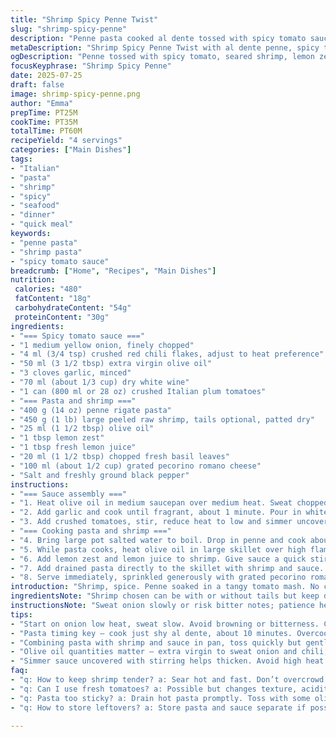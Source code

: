 ```yaml
---
title: "Shrimp Spicy Penne Twist"
slug: "shrimp-spicy-penne"
description: "Penne pasta cooked al dente tossed with spicy tomato sauce enriched by sautéed shrimp. Aromatic onion and crushed chili flakes begin the sauce. White wine reduces; canned crushed tomatoes simmer to thicken. Shrimp seared quickly, spiked with extra garlic and zesty lemon zest replacing parsley. Olive oil provides richness, finishing with a sprinkle of grated pecorino romano instead of parmigiano reggiano. Slightly less chili flakes to tame heat. Cooking times adjusted: sauce simmers a little longer; pasta slightly shorter. The twist is a splash of lemon juice brightening the savory, peppery base."
metaDescription: "Shrimp Spicy Penne Twist with al dente penne, spicy tomato sauce, seared shrimp, lemon zest, pecorino romano, and fresh basil. Bold Italian flavors, no cream."
ogDescription: "Penne tossed with spicy tomato, seared shrimp, lemon zest, basil, and pecorino romano. Heat tamed, brightness pops, Italian comfort with a twist."
focusKeyphrase: "Shrimp Spicy Penne"
date: 2025-07-25
draft: false
image: shrimp-spicy-penne.png
author: "Emma"
prepTime: PT25M
cookTime: PT35M
totalTime: PT60M
recipeYield: "4 servings"
categories: ["Main Dishes"]
tags:
- "Italian"
- "pasta"
- "shrimp"
- "spicy"
- "seafood"
- "dinner"
- "quick meal"
keywords:
- "penne pasta"
- "shrimp pasta"
- "spicy tomato sauce"
breadcrumb: ["Home", "Recipes", "Main Dishes"]
nutrition: 
 calories: "480"
 fatContent: "18g"
 carbohydrateContent: "54g"
 proteinContent: "30g"
ingredients:
- "=== Spicy tomato sauce ==="
- "1 medium yellow onion, finely chopped"
- "4 ml (3/4 tsp) crushed red chili flakes, adjust to heat preference"
- "50 ml (3 1/2 tbsp) extra virgin olive oil"
- "3 cloves garlic, minced"
- "70 ml (about 1/3 cup) dry white wine"
- "1 can (800 ml or 28 oz) crushed Italian plum tomatoes"
- "=== Pasta and shrimp ==="
- "400 g (14 oz) penne rigate pasta"
- "450 g (1 lb) large peeled raw shrimp, tails optional, patted dry"
- "25 ml (1 1/2 tbsp) olive oil"
- "1 tbsp lemon zest"
- "1 tbsp fresh lemon juice"
- "20 ml (1 1/2 tbsp) chopped fresh basil leaves"
- "100 ml (about 1/2 cup) grated pecorino romano cheese"
- "Salt and freshly ground black pepper"
instructions:
- "=== Sauce assembly ==="
- "1. Heat olive oil in medium saucepan over medium heat. Sweat chopped onion and crushed chili flakes till softened and fragrant, about 6 minutes. Season with salt and pepper."
- "2. Add garlic and cook until fragrant, about 1 minute. Pour in white wine, increase heat and reduce by roughly half, around 8 minutes."
- "3. Add crushed tomatoes, stir, reduce heat to low and simmer uncovered for 15 minutes. Taste and adjust salt, pepper, and chili flakes as desired. Stir occasionally."
- "=== Cooking pasta and shrimp ==="
- "4. Bring large pot salted water to boil. Drop in penne and cook about 10 minutes until just al dente. Drain piping hot, toss with a drizzle of olive oil to prevent sticking. Set aside."
- "5. While pasta cooks, heat olive oil in large skillet over high flame. Add shrimp, season with salt and pepper, and sear quickly until pink and opaque, about 2-3 minutes per side depending on size."
- "6. Add lemon zest and lemon juice to shrimp. Give sauce a quick stir and pour it over shrimp, simmer briefly to combine and bring to gentle bubble, about 2 minutes."
- "7. Add drained pasta directly to the skillet with shrimp and sauce. Toss with fresh basil. Adjust seasoning if needed."
- "8. Serve immediately, sprinkled generously with grated pecorino romano."
introduction: "Shrimp, spice. Penne soaked in a tangy tomato mash. No cream, no fuss. Start with the fire of crushed chili flakes. Onions sweet under olive oil heat, garlic sharp and quick. Wine cuts sharp, reduces slow. Tomatoes bubble, thicken, swear they’re worth the wait. Pasta cooks, never soggy. Shrimp hot and fast, pink popping, kissed by lemon heat instead of dull parsley. Pecorino is sharper here, biting harder than parmigiano. You lose some heat but gain zing. Timing shifts, a little more patience on sauce, less on pasta — texture counts. It’s simple, yes, but it’s nearly electric."
ingredientsNote: "Shrimp chosen can be with or without tails but keep dry for searing. Parsley is swapped for basil and lemon zest—bring fresh herb fragrance and citrus brightness over leafy earthiness. Pecorino romano swaps parmigiano for salty sharpness, a small twist toward the unexpected but fitting. Chili flakes reduced; aim for heat balanced, not shock. Olive oil quantity bumped slightly to compensate for moisture in added lemon juice. Tomatoes remain the canned crushed type, for consistent texture and acidity. Wine quantity increased for deeper flavor and sauce reduction. Pasta quantity slightly up for fuller plate and better ratio to protein. Fresh lemon juice crucial — adds brightness and cut to offset richness and heat. Salt and pepper remain simply adjustable flavors. Cooking times shifted slightly to avoid overcooking shrimp and maintain pasta firmness."
instructionsNote: "Sweat onion slowly or risk bitter notes; patience here builds the sauce base. Chili flakes go in early to bloom their heat into the oil. Garlic adds last in the sauce stage to avoid burning, timing is crucial. Wine reduces over moderate heat; watch nondistracted, takes about 8 minutes, cut down too fast and you lose acidity punch. Tomatoes simmer longer—15 minutes—to thicken and deepen sauce intensity. Pasta cooks just shy of full done (about 10 minutes) for the perfect al dente bite. Tossed pasta with oil immediately after draining stops stick and clump. Shrimp sears on high flame quickly; do not overcrowd pan or they steam instead. Lemon zest and juice added post sear to let oils and citrus oils bloom with shrimp without overwhelming heat. Sauce joined with shrimp in pan to marry flavors gently and bring all to a brief simmer. Fresh basil stirred last to spare bright herb flavor from long heat. Cheese added as a finishing sprinkle at service time, not melted in sauce, for pronounced, salty texture. Step order rearranged so sauce can simmer ahead while pasta and shrimp prep proceeds. Timing offsets give room for multi-tasking without overcooking. Salt and pepper tune the dish at multiple checkpoints—onion, shrimp, final combine—to keep flavors balanced. Serve piping hot to keep cheese firm but melty when eaten."
tips:
- "Start on onion low heat, sweat slow. Avoid browning or bitterness. Chili flakes early, bloom in oil, heat deepens but keep watch to not burn. Garlic in last minute, sharp punch, no raw taste. Wine steady simmer, reduce slow, takes time — keep bubble steady. Tomato simmer longer, 15 min for thicker, richer sauce. Stir off and on, no lid to evaporate."
- "Pasta timing key — cook just shy al dente, about 10 minutes. Overcook and it mushes. Hot drain, toss with olive oil to stop sticking immediately. Set aside in warm. Shrimp sear hot and fast, don’t crowd pan or steam forms, loses crunch. Flip only once. Pink and opaque, no rancid smell, no extra liquid in pan. Lemon zest and juice added after sear, not before, to avoid bitterness, citrus oils fresh but not overpowering."
- "Combining pasta with shrimp and sauce in pan, toss quickly but gently. Basil added at end, fresh leaves torn or chopped, avoid cooking down or flavor loss. Pecorino romano grated at service only, not melted in sauce — keeps salty punch intact with contrasting texture. Salt and pepper added at multiple steps; taste and adjust often to keep balance. Keep heat gentle when combining, long simmer burns basil and lemon brightness."
- "Olive oil quantities matter — extra virgin to sweat onion and chili, regular olive oil for shrimp sear. Keeps flavors distinct. Dry shrimp important: pat dry thoroughly to avoid water splatter and better sear. Tails optional but remove if preferred for easier eating. Use canned crushed tomatoes for consistency and acidity; avoid fresh tomatoes for this flavor profile. White wine can be dry or medium dry, not sweet, to balance acidity and deepen sauce."
- "Simmer sauce uncovered with stirring helps thicken. Avoid high heat here or sauce tastes raw and thin. Pasta stirred and tossed right after drain. Shrimp timing crucial; overcook and texture toughens. Lemon juice splash at end cuts richness, wakes sauce, bright without sourness. Basil last minute keeps green, fresh. Pecorino romano sharper than Parmigiano; expect salty, assertive finish. Adjust chili flakes to taste but lower ratio balances heat with brightness."
faq:
- "q: How to keep shrimp tender? a: Sear hot and fast. Don’t overcrowd pan or steam. Flip once, pink opaque means done. Overcook and shrimp tough, rubbery texture. Dry shrimp before cooking helps, removes moisture that causes boiling instead of searing."
- "q: Can I use fresh tomatoes? a: Possible but changes texture, acidity. Canned crushed tomatoes preferred for thickness, consistent flavor. Fresh needs longer cooking, breaking down frustrating. If using fresh, remove skins, seed extra water, cook slowly to thicken sauce."
- "q: Pasta too sticky? a: Drain hot pasta promptly. Toss with some olive oil right away. Don’t rinse—loses starch which helps sauce cling. Stir often while simmering in sauce so pasta doesn’t clump. Cook pasta less than package time to keep firm and prevent mush."
- "q: How to store leftovers? a: Store pasta and sauce separate if possible. Refrigerate in airtight container up to 2 days. Shrimp tougher reheated; gentle warming on low with splash water or wine works. Can freeze sauce without shrimp. Thaw slowly and combine fresh shrimp later for best texture."

---
```

